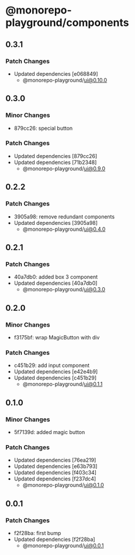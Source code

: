 # @monorepo-playground/components

## 0.3.1

### Patch Changes

- Updated dependencies [e068849]
  - @monorepo-playground/ui@0.10.0

## 0.3.0

### Minor Changes

- 879cc26: special button

### Patch Changes

- Updated dependencies [879cc26]
- Updated dependencies [71b2348]
  - @monorepo-playground/ui@0.9.0

## 0.2.2

### Patch Changes

- 3905a98: remove redundant components
- Updated dependencies [3905a98]
  - @monorepo-playground/ui@0.4.0

## 0.2.1

### Patch Changes

- 40a7db0: added box 3 component
- Updated dependencies [40a7db0]
  - @monorepo-playground/ui@0.3.0

## 0.2.0

### Minor Changes

- f3175bf: wrap MagicButton with div

### Patch Changes

- c451b29: add input component
- Updated dependencies [e42e4b9]
- Updated dependencies [c451b29]
  - @monorepo-playground/ui@0.1.1

## 0.1.0

### Minor Changes

- 5f7139d: added magic button

### Patch Changes

- Updated dependencies [76ea219]
- Updated dependencies [e63b793]
- Updated dependencies [f403c34]
- Updated dependencies [f237dc4]
  - @monorepo-playground/ui@0.1.0

## 0.0.1

### Patch Changes

- f2f28ba: first bump
- Updated dependencies [f2f28ba]
  - @monorepo-playground/ui@0.0.1
